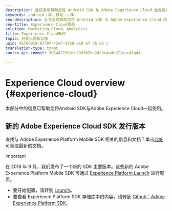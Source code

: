 ```yaml
---
description: 此信息可帮助您将 Android SDK 与 Adobe Experience Cloud 结合使用。
keywords: android；库；移动；sdk
seo-description: 此信息可帮助您将 Android SDK 与 Adobe Experience Cloud 结合使用。
seo-title: Experience Cloud覆盖
solution: Marketing Cloud，Analytics
title: Experience Cloud概述
topic: 开发人员和实施
uuid: dbf6e019-87707-42e7-97b8-e18 a7 d5 e5 c
translation-type: tm+mt
source-git-commit: 3b744229b3fc288363be74c3c4adcd71ecc4fad4

---
```



# Experience Cloud overview {#experience-cloud}

本部分中的信息可帮助您将Android SDK与Adobe Experience Cloud一起使用。

## 新的 Adobe Experience Cloud SDK 发行版本

查找与 Adobe Experience Platform Mobile SDK 相关的信息和文档？单击[此处](https://aep-sdks.gitbook.io/docs/)可获取最新的文档。

>[!IMPORTANT]
>
>在 2018 年 9 月，我们发布了一个新的 SDK 主要版本。这些新的 Adobe Experience Platform Mobile SDK 可通过 [Experience Platform Launch](https://www.adobe.com/experience-platform/launch.html) 进行配置。

* 要开始配置，请转到 [Launch](https://launch.adobe.com/)。
* 要查看 Experience Platform SDK 存储库中的内容，请转到 [Github：Adobe Experience Platform SDK](https://github.com/Adobe-Marketing-Cloud/acp-sdks)。
